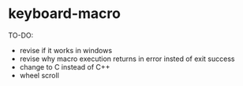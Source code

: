 # keyboard-macro

TO-DO:
- revise if it works in windows
- revise why macro execution returns in error insted of exit success
- change to C instead of C++
- wheel scroll
